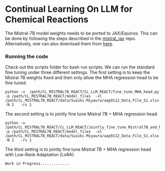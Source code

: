 # Continual Learning On LLM for Chemical Reactions

The Mistral-7B model weights needs to be ported to JAX/Equinox. This can be done by following the steps described in the [mistral_jax](https://github.com/AakashKumarNain/mistral_jax/blob/main/instructions.md) repo. Alternatively, one can also download them from [here](https://drive.google.com/drive/folders/1zsmyBa-7XeT8lclDwIiF2B4ZBo6HaCsN?usp=share_link). 


### Running the code
Check out the scripts folder for bash run scripts.  We can run the standard fine tuning under three different settings. The first setting is to keep the Mistral 7B weights fixed and then only allow the MHA regression head to be fine tuned. 

```
python -u  /path/CL_MISTRAL7B_REACT/CL_LLM_REACT/fine_tune_MHA_head.py -p /path/CL_MISTRAL7B_REACT/model_files  -xl /path/CL_MISTRAL7B_REACT/data/Suzuki-Miyaura/aap9112_Data_File_S1.xlsx  -N 2   -rs 1
```

The second setting is to jointly fine tune Mistral 7B + MHA regression head.

```
python -u  /path/CL_MISTRAL7B_REACT/CL_LLM_REACT/Jointly_fine_tune_Mistral7B_and_MHA_head.py  -p /path/CL_MISTRAL7B_REACT/model_files  -xl /path/CL_MISTRAL7B_REACT/data/Suzuki-Miyaura/aap9112_Data_File_S1.xlsx  -N 2   -rs 1

```


The third setting is to jointly fine tune Mistral 7B + MHA regression head with Low-Rank Adaptation (LoRA).

```
Work in Progress.............
```
